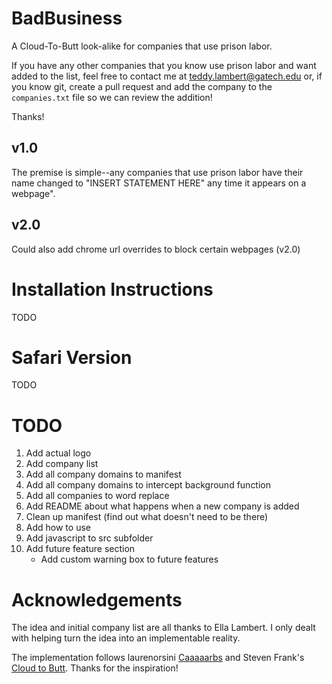 # BadBusiness
A Cloud-To-Butt look-alike for companies that use prison labor.

If you have any other companies that you know use prison labor and want added to the list, feel free to contact me at teddy.lambert@gatech.edu or, if you know git, create a pull request and add the company to the `companies.txt` file so we can review the addition!

Thanks!

## v1.0
The premise is simple--any companies that use prison labor have their name changed to "INSERT STATEMENT HERE" any time it appears on a webpage".

## v2.0
Could also add chrome url overrides to block certain webpages (v2.0)

# Installation Instructions
TODO

# Safari Version
TODO

# TODO
1. Add actual logo
2. Add company list
3. Add all company domains to manifest
4. Add all company domains to intercept background function
5. Add all companies to word replace
6. Add README about what happens when a new company is added
7. Clean up manifest (find out what doesn't need to be there)
8. Add how to use
9. Add javascript to src subfolder
10. Add future feature section
	- Add custom warning box to future features
# Acknowledgements
The idea and initial company list are all thanks to Ella Lambert. I only dealt with helping turn the idea into an implementable reality.

The implementation follows laurenorsini [Caaaaarbs](https://github.com/laurenorsini/caaaaarbs) and Steven Frank's [Cloud to Butt](https://github.com/panicsteve/cloud-to-butt). Thanks for the inspiration! 
